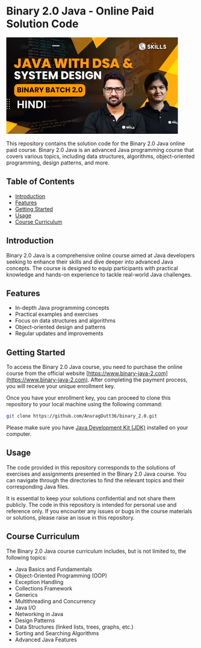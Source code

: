 # Binary 2.0 Java - Online Paid Solution Code

![Binary 2.0 Java](Img/64216620af09d6f5fb568f80.png)

This repository contains the solution code for the Binary 2.0 Java online paid course. Binary 2.0 Java is an advanced Java programming course that covers various topics, including data structures, algorithms, object-oriented programming, design patterns, and more.

## Table of Contents

- [Introduction](#introduction)
- [Features](#features)
- [Getting Started](#getting-started)
- [Usage](#usage)
- [Course Curriculum](#course-curriculum)

## Introduction

Binary 2.0 Java is a comprehensive online course aimed at Java developers seeking to enhance their skills and dive deeper into advanced Java concepts. The course is designed to equip participants with practical knowledge and hands-on experience to tackle real-world Java challenges.

## Features

- In-depth Java programming concepts
- Practical examples and exercises
- Focus on data structures and algorithms
- Object-oriented design and patterns
- Regular updates and improvements

## Getting Started

To access the Binary 2.0 Java course, you need to purchase the online course from the official website [https://www.binary-java-2.com](https://www.binary-java-2.com). After completing the payment process, you will receive your unique enrollment key.

Once you have your enrollment key, you can proceed to clone this repository to your local machine using the following command:

```bash
git clone https://github.com/AnuragDutt36/binary_2.0.git
```

Please make sure you have [Java Development Kit (JDK)](https://www.oracle.com/java/technologies/javase-downloads.html) installed on your computer.

## Usage

The code provided in this repository corresponds to the solutions of exercises and assignments presented in the Binary 2.0 Java course. You can navigate through the directories to find the relevant topics and their corresponding Java files.

It is essential to keep your solutions confidential and not share them publicly. The code in this repository is intended for personal use and reference only. If you encounter any issues or bugs in the course materials or solutions, please raise an issue in this repository.

## Course Curriculum

The Binary 2.0 Java course curriculum includes, but is not limited to, the following topics:

- Java Basics and Fundamentals
- Object-Oriented Programming (OOP)
- Exception Handling
- Collections Framework
- Generics
- Multithreading and Concurrency
- Java I/O
- Networking in Java
- Design Patterns
- Data Structures (linked lists, trees, graphs, etc.)
- Sorting and Searching Algorithms
- Advanced Java Features
